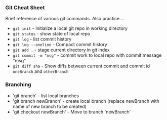 ### Git Cheat Sheet


Brief reference of various git commands. Also practice....

* `git init` - Initialize a local git repo in working directory
* `git status` - show state of local repo
* `git log` - list commit history
* `git log --oneline` - Compact commit history
* `git add .` - stage current directory in git index
* `git commit -m "msg"` - commit work to local repo with commit message "msg"
* `git diff sha` - Show diffs between current commit and commit id `oneBranch` and `otherBranch`

### Branching
* 'git branch' - list local branches
* 'git branch newBranch' - create local branch (replace newBranch with name of new branch to be created)
* 'git checkout newBranch' - Move to branch 'newBranch'
